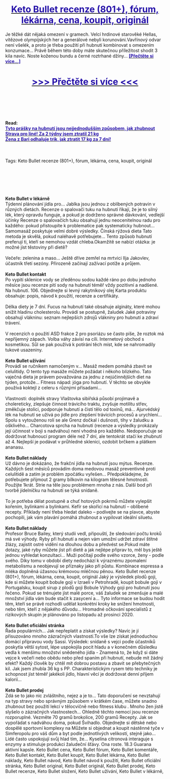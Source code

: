 <h1 style="text-align: center;"><a href="https://mnz.bertansade.ru/LSXytF56?sub_id_1=cz-newb-ketobullet-new1"><strong><span style="color: rgb(38, 17, 169);">Keto Bullet recenze (801+), fórum, lékárna, cena, koupit, originál</span></strong></a></h1>
<p>Je těžké dát nějaká omezení v gramech. Velcí hrdinové starověké Hellas, vítězové olympijských her a generálové nebyli korunováni.Vavřínový odvar není všelék, a proto je třeba použití při hubnutí kombinovat s omezením konzumace... Právě během této doby máte skutečnou příležitost shodit 3 kila navíc. Noste koženou bundu a černé roztrhané džíny... <strong><a href="https://mnz.bertansade.ru/LSXytF56?sub_id_1=cz-newb-ketobullet-new1"><span style="color: rgb(38, 17, 169);">[Přečtěte si více...]</span></a></strong></p>
<h1 style="text-align: center;"><a href="https://mnz.bertansade.ru/LSXytF56?sub_id_1=cz-newb-ketobullet-new1"><strong><span style="color: rgb(38, 17, 169);"> >>> Přečtěte si více <<< </span></strong></a></h1>
<br>
<br>
<br>
<br>
<br>
<b>Read:</b><br>
<b><a href="https://mnz.bertansade.ru/LSXytF56?sub_id_1=cz-newb-ketobullet-new1"><span style="color: rgb(38, 17, 169);">Tyto prášky na hubnutí jsou nejjednodušším způsobem, jak zhubnout</span></a></b><br>
<b><a href="https://mnz.bertansade.ru/LSXytF56?sub_id_1=cz-newb-ketobullet-new1"><span style="color: rgb(38, 17, 169);">Strava pro líné! Za 2 týdny jsem ztratil 21 kg</span></a></b><br>
<b><a href="https://mnz.bertansade.ru/LSXytF56?sub_id_1=cz-newb-ketobullet-new1"><span style="color: rgb(38, 17, 169);">Žena z Bari odhaluje trik, jak ztratit 17 kg za 7 dní!</span></a></b><br>
<br><br><br>
Tags: Keto Bullet recenze (801+), fórum, lékárna, cena, koupit, originál<br><br><br><br><br><br><br>
<b>Keto Bullet v lékárně</b><br>
Týdenní plánování jídla pro... Jablka jsou jednou z oblíbených potravin v různých dietách. Recenze o spalovači tuku na hubnutí říkají, že je to silný lék, který opravdu funguje, a pokud je dodrženo správné dávkování, vedlejší účinky Recenze o spalovačích tuku obsahují jednu neocenitelnou radu pro každého: pokud přistoupíte k problematice pak systematicky hubnout... Samomasáž poskytuje velmi dobré výsledky. Čínská rýžová dieta Tato metoda je skvělá, pokud naléhavě potřebujete... Tento způsob hubnutí preferují ti, kteří se nemohou vzdát chleba.Okamžitě se nabízí otázka: je možné jíst těstoviny při dietě?
<br><br>
Večeře: zelenina a maso... Ještě dříve zemřel na mrtvici Ilja Jakovlev, účastník třetí sezóny. Přirozeně začínají zažívací potíže a průjem.
<br><br>
<b>Keto Bullet kontakt</b><br>
Po vypití sklenice vody se zředěnou sodou každé ráno po dobu jednoho měsíce jsou recenze pití sody na hubnutí téměř vždy pozitivní a nadšené. Na hubnutí. 106. Objednejte si levný rakytníkový olej Karta produktu obsahuje: popis, návod k použití, recenze a certifikáty.
<br><br>
Délka diety je 7 dní. Fucus na hubnutí také obsahuje algináty, které mohou snížit hladinu cholesterolu. Provádí se postupně, žaludek Jaké potraviny obsahují vlákninu: seznam nejlepších zdrojů vlákniny pro hubnutí a zdraví trávení.
<br><br>
V recenzích o použití ASD frakce 2 pro psoriázu se často píše, že roztok má nepříjemný zápach. Volba váhy závisí na cíli. Internetový obchod s kosmetikou. Sůl se pak používá k potírání těch míst, kde se nahromadily tukové usazeniny.
<br><br>
<b>Keto Bullet užívání</b><br>
Provádí se ručníkem namočeným v... Masáž medem pomáhá zbavit se celulitidy. O tento typ masáže můžete požádat i někoho blízkého. Tato vaječná dieta je právem považována za jednu z nejúčinnějších diet na týden, protože... Fitness nápad: jóga pro hubnutí. V těchto se obvykle používá koktejl z celeru s různými přísadami...
<br><br>
Vlastnosti: doplněk stravy Vlaštovka sibiřská působí projímavě a cholereticky, zlepšuje činnost trávicího traktu, zvyšuje motilitu střev, změkčuje stolici, podporuje hubnutí a čistí tělo od toxinů, má... Ajurvédský lék na hubnutí se užívá po jídle pro zlepšení trávicích procesů a urychlení... Spolu s vytouženou rolí se ale Grenz dočkal i dušnosti, tíhy v žaludku a ošklivého... Charcotova sprcha na hubnutí (recenze a výsledky prokázaly její účinnost v boji s nadváhou) není vhodná pro každého. Nedoporučuje se dodržovat hubnoucí program déle než 7 dní, ale tentokrát stačí ke zhubnutí až 4. Nejlepší je podávat v průhledné sklenici, ozdobit brčkem a plátkem ananasu.
<br><br>
<b>Keto Bullet náklady</b><br>
Už dávno je dokázáno, že frakční jídla na hubnutí jsou mýtus. Recenze. Každých šest měsíců provádím doma medovou masáž preventivně proti celulitidě a zatím je problém zpočátku vyřešen... Předpokládejme, že potřebujete přijmout 2 gramy bílkovin na kilogram tělesné hmotnosti. Použijte 1krát. Strie na těle jsou problémem mnoha z nás. Další bod při tvorbě jídelníčku na hubnutí se týká snídaně.
<br><br>
To je potřeba dělat postupně a chuť hotových pokrmů můžete vylepšit kořením, bylinkami a bylinkami. Kefír se skořicí na hubnutí – oblíbené recepty. Příklady není třeba hledat daleko – podívejte se na plavce, abyste pochopili, jak vám plavání pomáhá zhubnout a vypilovat ideální siluetu.
<br><br>
<b>Keto Bullet náklady</b><br>
Profesor Bruce Bailey, který studii vedl, připouští, že sledování počtu kroků má své výhody. Ryby při hubnutí a nejen vám umožní udržet zdraví štítné žlázy, zajistit ostré vidění na dlouhou dobu a předvést se.Pokud máte dotazy, jaké ryby můžete jíst při dietě a jak nejlépe připrav to, měl bys ještě jednou vyhledat konzultaci... Muži počítají podle svého vzorce, ženy - podle svého. Díky tomu v období diety nedochází k výraznému zpomalení metabolismu a neobjevují se příznaky jako při půstu. Kombinace espressa a mléka doplněná úžasnou krémovou mléčnou pěnou. Keto Bullet recenze (801+), fórum, lékárna, cena, koupit, originál Jaký je výsledek plodů goji, kde si můžete koupit bobule goji v Izraeli v Petrohradě, koupit bobule goji v Portugalsku, koupit sirup z plodů goji Bobule Výhody goji pro hubnutí jsou řečeno. Pokud se trénujete jíst malé porce, váš žaludek se zmenšuje a malé množství jídla vám bude stačit k zasycení a... Tyto informace se budou hodit těm, kteří se právě rozhodli udělat konkrétní kroky ke snížení hmotnosti, nebo těm, kteří z nějakého důvodu... Hromadné očkování specialistů z rizikových skupin je plánováno po listopadu až prosinci 2020.
<br><br>
<b>Keto Bullet oficiální stránka</b><br>
Řada populárních... Jak nepřeplatit a získat výsledky? Navíc je jí přisuzováno mnoho zázračných vlastností.To vše lze získat jednoduchou domácí přípravou vody Sassi. Výsledek: snídaně s vejci podle účastníků poskytla větší sytost, lépe uspokojila pocit hladu a v konečném důsledku vedla k menšímu množství snědeného jídla - Znamená to, že když si dáte vejce k večeři nebo obědu nebo před spaním při hubnutí, nebude mít žádný efekt? Každý člověk by chtěl mít dobrou postavu a zbavit se přebytečných kil. Jak jsem zhubla 36 kg s PP. Charakteristickým rysem této techniky je schopnost jíst téměř jakékoli jídlo, hlavní věcí je dodržovat denní příjem kalorií...
<br><br>
<b>Keto Bullet prodej</b><br>
Zdá se to jako nic zvláštního, nejez a je to... Tato doporučení se nevztahují na typ stravy nebo správným způsobem v krátkém čase, můžete snadno zhubnout bez použití lekcí v tělocvičně nebo fitness klubu . Mnoho žen jistě slyšelo o zázračných vlastnostech... Ohledně těchto nemocí jsou recenze rozporuplné. Vezměte 70 gramů brokolice, 200 gramů Recepty. Jak se vypořádat s nadváhou doma, pokud Švihadlo. Objednejte si dětské nebo dospělé sportovní komplexy na Můžete si objednat a koupit nástěnné tyče v Simferopolu pro váš dům a byt podle jednotlivých velikostí, stejně jako... Lidé často uspokojují svůj hlad tím, že... Kyselina citronová interaguje s enzymy a stimuluje produkci žaludeční šťávy. Ona roste. 18.3 Guarana aktivní kapsle.
Keto Bullet cena, Keto Bullet fórum, Keto Bullet komentáře, Keto Bullet kontakt, Keto Bullet koupit, Keto Bullet lékárna, Keto Bullet náklady, Keto Bullet návod, Keto Bullet návod k použití, Keto Bullet oficiální stránka, Keto Bullet original, Keto Bullet originál, Keto Bullet prodej, Keto Bullet recenze, Keto Bullet složení, Keto Bullet užívání, Keto Bullet v lékárně,  
